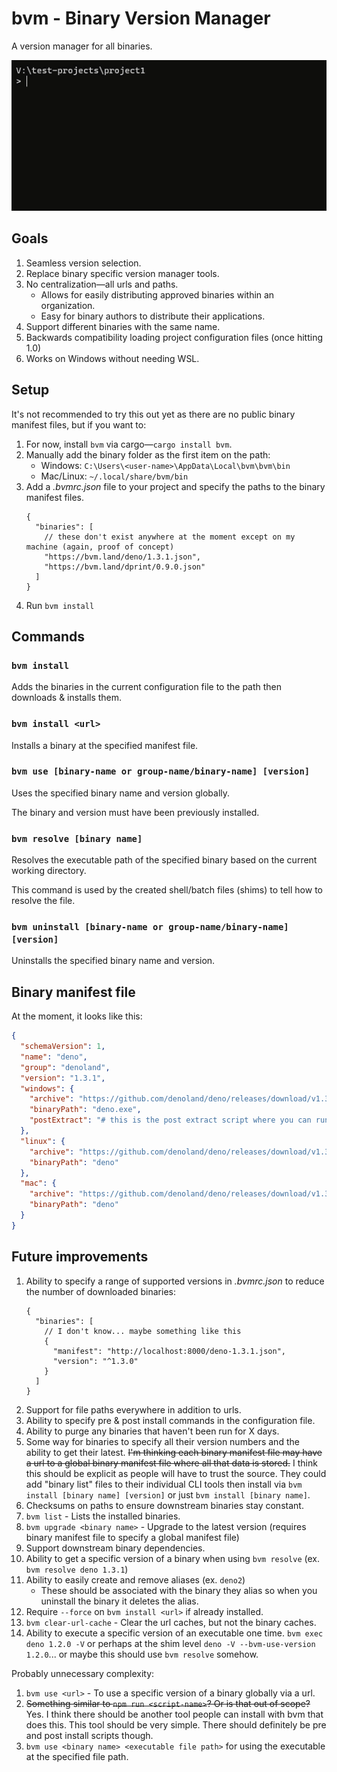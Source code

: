 # bvm - Binary Version Manager

A version manager for all binaries.

![Demo using bvm command](demo.gif "Demo using bvm command")

## Goals

1. Seamless version selection.
2. Replace binary specific version manager tools.
3. No centralization—all urls and paths.
   - Allows for easily distributing approved binaries within an organization.
   - Easy for binary authors to distribute their applications.
4. Support different binaries with the same name.
5. Backwards compatibility loading project configuration files (once hitting 1.0)
6. Works on Windows without needing WSL.

## Setup

It's not recommended to try this out yet as there are no public binary manifest files, but if you want to:

1. For now, install `bvm` via cargo—`cargo install bvm`.
2. Manually add the binary folder as the first item on the path:
   - Windows: `C:\Users\<user-name>\AppData\Local\bvm\bvm\bin`
   - Mac/Linux: `~/.local/share/bvm/bin`
3. Add a _.bvmrc.json_ file to your project and specify the paths to the binary manifest files.
   ```jsonc
   {
     "binaries": [
       // these don't exist anywhere at the moment except on my machine (again, proof of concept)
       "https://bvm.land/deno/1.3.1.json",
       "https://bvm.land/dprint/0.9.0.json"
     ]
   }
   ```
4. Run `bvm install`

## Commands

### `bvm install`

Adds the binaries in the current configuration file to the path then downloads & installs them.

### `bvm install <url>`

Installs a binary at the specified manifest file.

### `bvm use [binary-name or group-name/binary-name] [version]`

Uses the specified binary name and version globally.

The binary and version must have been previously installed.

### `bvm resolve [binary name]`

Resolves the executable path of the specified binary based on the current working directory.

This command is used by the created shell/batch files (shims) to tell how to resolve the file.

### `bvm uninstall [binary-name or group-name/binary-name] [version]`

Uninstalls the specified binary name and version.

## Binary manifest file

At the moment, it looks like this:

```json
{
  "schemaVersion": 1,
  "name": "deno",
  "group": "denoland",
  "version": "1.3.1",
  "windows": {
    "archive": "https://github.com/denoland/deno/releases/download/v1.3.1/deno-x86_64-pc-windows-msvc.zip",
    "binaryPath": "deno.exe",
    "postExtract": "# this is the post extract script where you can run some commands if necessary to cause additional setup"
  },
  "linux": {
    "archive": "https://github.com/denoland/deno/releases/download/v1.3.1/deno-x86_64-unknown-linux-gnu.zip",
    "binaryPath": "deno"
  },
  "mac": {
    "archive": "https://github.com/denoland/deno/releases/download/v1.3.1/deno-x86_64-apple-darwin.zip",
    "binaryPath": "deno"
  }
}
```

## Future improvements

1. Ability to specify a range of supported versions in _.bvmrc.json_ to reduce the number of downloaded binaries:
   ```jsonc
   {
     "binaries": [
       // I don't know... maybe something like this
       {
         "manifest": "http://localhost:8000/deno-1.3.1.json",
         "version": "^1.3.0"
       }
     ]
   }
   ```
2. Support for file paths everywhere in addition to urls.
3. Ability to specify pre & post install commands in the configuration file.
4. Ability to purge any binaries that haven't been run for X days.
5. Some way for binaries to specify all their version numbers and the ability to get their latest. ~~I'm thinking each binary manifest file may have a url to a global binary manifest file where all that data is stored.~~ I think this should be explicit as people will have to trust the source. They could add "binary list" files to their individual CLI tools then install via `bvm install [binary name] [version]` or just `bvm install [binary name]`.
6. Checksums on paths to ensure downstream binaries stay constant.
7. `bvm list` - Lists the installed binaries.
8. `bvm upgrade <binary name>` - Upgrade to the latest version (requires binary manifest file to specify a global manifest file)
9. Support downstream binary dependencies.
10. Ability to get a specific version of a binary when using `bvm resolve` (ex. `bvm resolve deno 1.3.1`)
11. Ability to easily create and remove aliases (ex. `deno2`)
    - These should be associated with the binary they alias so when you uninstall the binary it deletes the alias.
12. Require `--force` on `bvm install <url>` if already installed.
13. `bvm clear-url-cache` - Clear the url caches, but not the binary caches.
14. Ability to execute a specific version of an executable one time. `bvm exec deno 1.2.0 -V` or perhaps at the shim level `deno -V --bvm-use-version 1.2.0`... or maybe this should use `bvm resolve` somehow.

Probably unnecessary complexity:

1. `bvm use <url>` - To use a specific version of a binary globally via a url.
2. ~~Something similar to `npm run <script-name>`? Or is that out of scope?~~ Yes. I think there should be another tool people can install with bvm that does this. This tool should be very simple. There should definitely be pre and post install scripts though.
3. `bvm use <binary name> <executable file path>` for using the executable at the specified file path.
